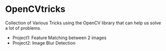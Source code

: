 # OpenCVtricks

Collection of Various Tricks using the OpenCV library that can help us solve a lot of problems.

* Project1: Feature Matching between 2 images
* Project2: Image Blur Detection
